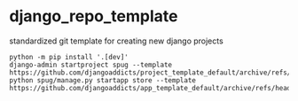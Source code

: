 # django_repo_template
standardized git template for creating new django projects

```shell
python -m pip install '.[dev]'
django-admin startproject spug --template https://github.com/djangoaddicts/project_template_default/archive/refs/heads/main.zip
python spug/manage.py startapp store --template https://github.com/djangoaddicts/app_template_default/archive/refs/heads/main.zip
```
